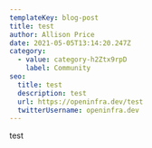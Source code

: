 ```yaml
---
templateKey: blog-post
title: test
author: Allison Price
date: 2021-05-05T13:14:20.247Z
category:
  - value: category-h2Ztx9rpD
    label: Community
seo:
  title: test
  description: test
  url: https://openinfra.dev/test
  twitterUsername: openinfra.dev
---
```

test